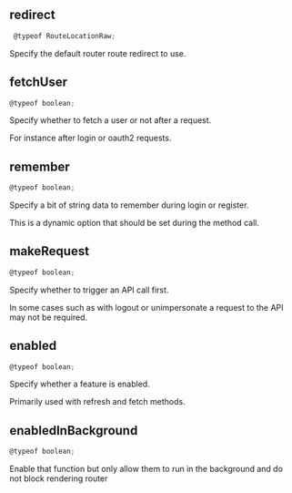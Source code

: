 ## redirect

```ts
 @typeof RouteLocationRaw;
```

Specify the default router route redirect to use.

## fetchUser

```ts
@typeof boolean;
```

Specify whether to fetch a user or not after a request.

For instance after login or oauth2 requests.

## remember

```ts
@typeof boolean;
```

Specify a bit of string data to remember during login or register.

This is a dynamic option that should be set during the method call.

## makeRequest

```ts
@typeof boolean;
```

Specify whether to trigger an API call first.

In some cases such as with logout or unimpersonate a request to the API may not be required.

## enabled

```ts
@typeof boolean;
```

Specify whether a feature is enabled.

Primarily used with refresh and fetch methods.

## enabledInBackground

```ts
@typeof boolean;
```

Enable that function but only allow them to run in the background and do not block rendering router
